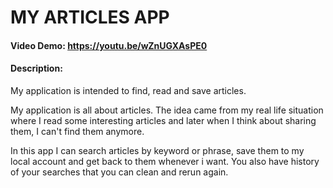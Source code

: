 # MY ARTICLES APP
#### Video Demo:  https://youtu.be/wZnUGXAsPE0
#### Description:
My application is intended to find, read and save articles.

My application is all about articles. The idea came from my real life situation where I read some interesting articles and
later when I think about sharing them, I  can't find them anymore.

In this app I can search articles by keyword or phrase, save them to my local account and get back to them whenever i want.
You also have history of your searches that you can clean and rerun again.